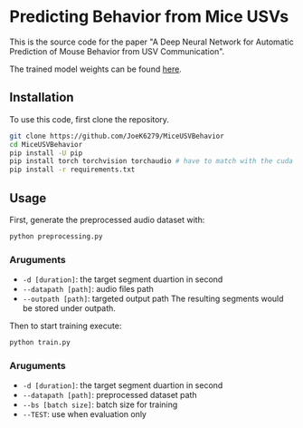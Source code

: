 # Predicting Behavior from Mice USVs
This is the source code for the paper "A Deep Neural Network for Automatic Prediction of Mouse Behavior from USV Communication". 

The trained model weights can be found [here](https://github.com/JoeK6279/MiceUSVBehavior/releases/download/v1.0/weights.zip).

## Installation
To use this code, first clone the repository.
```bash
git clone https://github.com/JoeK6279/MiceUSVBehavior
cd MiceUSVBehavior
pip install -U pip
pip install torch torchvision torchaudio # have to match with the cuda version
pip install -r requirements.txt
```

## Usage
First, generate the preprocessed audio dataset with:
```python
python preprocessing.py
```
### Aruguments
- `-d [duration]`: the target segment duartion in second
- `--datapath [path]`: audio files path
- `--outpath [path]`: targeted output path
The resulting segments would be stored under outpath.

Then to start training execute:
```python
python train.py
```
### Aruguments
- `-d [duration]`: the target segment duartion in second
- `--datapath [path]`: preprocessed dataset path
- `--bs [batch size]`: batch size for training
- `--TEST`: use when evaluation only

